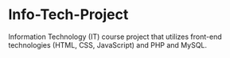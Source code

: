 # Info-Tech-Project
Information Technology (IT) course project that utilizes front-end technologies (HTML, CSS, JavaScript) and PHP and MySQL. 
